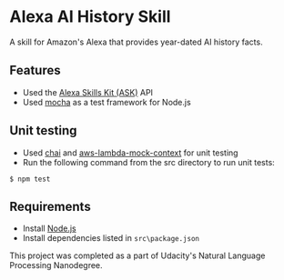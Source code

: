 # Alexa AI History Skill

A skill for Amazon's Alexa that provides year-dated AI history facts.

## Features 

- Used the [Alexa Skills Kit (ASK)](https://developer.amazon.com/alexa-skills-kit) API
- Used [mocha](https://mochajs.org/) as a test framework for Node.js

## Unit testing
- Used [chai](http://chaijs.com/) and [aws-lambda-mock-context](https://www.npmjs.com/package/aws-lambda-mock-context) for unit testing 
- Run the following command from the src directory to run unit tests:
```shell
$ npm test
```

## Requirements

- Install [Node.js](https://nodejs.org/) 
- Install dependencies listed in `src\package.json`


This project was completed as a part of Udacity's Natural Language Processing Nanodegree.
